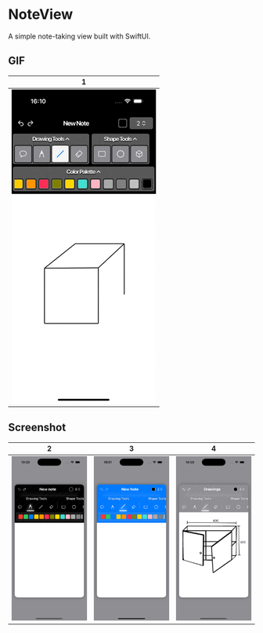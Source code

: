 # NoteView
A simple note-taking view built with SwiftUI.

## GIF
| 1 |
|---------|
| <img src="https://github.com/yavuzyagiz/noteview/blob/main/noteview/noteview3.gif"> |

## Screenshot
| 2 | 3 | 4 |
|---------|---------|---------|
| <img src="https://github.com/yavuzyagiz/noteview/blob/main/noteview/screenshot.png"> | <img src="https://github.com/yavuzyagiz/noteview/blob/main/noteview/screenshot2.png"> | <img src="https://github.com/yavuzyagiz/noteview/blob/main/noteview/screenshot3.png"> |
